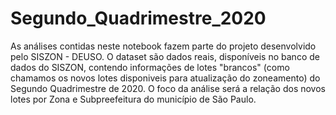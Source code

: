 # Segundo_Quadrimestre_2020
As análises contidas neste notebook fazem parte do projeto desenvolvido pelo SISZON - DEUSO. O dataset são dados reais, disponíveis no banco de dados do SISZON, contendo informações de lotes "brancos" (como chamamos os novos lotes disponiveis para atualização do zoneamento) do Segundo Quadrimestre de 2020. O foco da análise será a relação dos novos lotes por Zona e Subpreefeitura do município de São Paulo.
